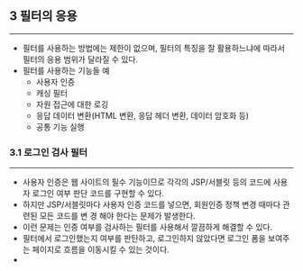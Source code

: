 ## 3 필터의 응용

---
* 필터를 사용하는 방법에는 제한이 없으며, 필터의 특징을 잘 활용하느냐에 따라서 필터의 응용
범위가 달라질 수 있다.
* 필터를 사용하는 기능들 예
  * 사용자 인증
  * 캐싱 필터
  * 자원 접근에 대한 로깅
  * 응답 데이터 변환(HTML 변환, 응답 헤더 변환, 데이터 암호화 등)
  * 공통 기능 실행

### 3.1 로그인 검사 필터

---
* 사용자 인증은 웹 사이트의 필수 기능이므로 각각의 JSP/서블릿 등의 코드에 사용자 로그인 여부 판단
코드를 구현할 수 있다.
* 하지만 JSP/서블릿마다 사용자 인증 코드를 넣으면, 회원인증 정책 변경 때마다 관련된 모든 코드를 변
경 해야 한다는 문제가 발생한다.
* 이런 문제는 인증 여부를 검사하는 필터를 사용해서 깔끔하게 해결할 수 있다.
* 필터에서 로그인했는지 여부를 판탄하고, 로그인하지 않았다면 로그인 폼을 보여주는 페이지로 흐름을
이동시킬 수 있는 것이다.
* 